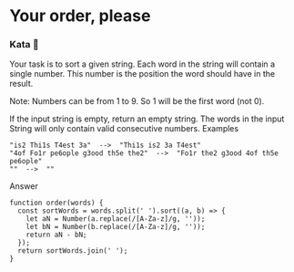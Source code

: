 # Your order, please

### Kata 🥋

Your task is to sort a given string. Each word in the string will contain a single number. This number is the position the word should have in the result.

Note: Numbers can be from 1 to 9. So 1 will be the first word (not 0).

If the input string is empty, return an empty string. The words in the input String will only contain valid consecutive numbers.
Examples

    "is2 Thi1s T4est 3a"  -->  "Thi1s is2 3a T4est"
    "4of Fo1r pe6ople g3ood th5e the2"  -->  "Fo1r the2 g3ood 4of th5e pe6ople"
    ""  -->  ""

Answer

    function order(words) {
      const sortWords = words.split(' ').sort((a, b) => {
        let aN = Number(a.replace(/[A-Za-z]/g, ''));
        let bN = Number(b.replace(/[A-Za-z]/g, ''));
        return aN - bN;
      });
      return sortWords.join(' ');
    }

